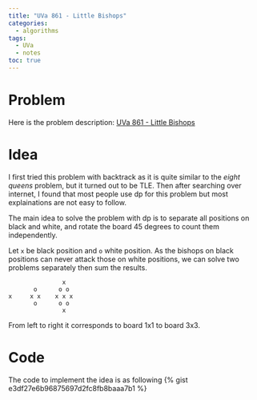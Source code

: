 ```yaml
---
title: "UVa 861 - Little Bishops"
categories:
  - algorithms
tags:
  - UVa
  - notes
toc: true
---
```


# Problem

Here is the problem description: [UVa 861 - Little Bishops](https://uva.onlinejudge.org/index.php?option=com_onlinejudge&Itemid=8&page=show_problem&problem=802)

# Idea

I first tried this problem with backtrack as it is quite similar to the *eight queens* problem, but it turned out to be TLE. Then after searching over internet, I found that most people use dp for this problem but most explainations are not easy to follow.

The main idea to solve the problem with dp is to separate all positions on black and white, and rotate the board 45 degrees to count them independently.

Let `x` be black position and `o` white position. As the bishops on black positions can never attack those on white positions, we can solve two problems separately then sum the results.
```
               x
       o      o o
x     x x    x x x
       o      o o
               x
```
From left to right it corresponds to board 1x1 to board 3x3.

# Code

The code to implement the idea is as following
{% gist e3df27e6b96875697d2fc8fb8baaa7b1 %}
